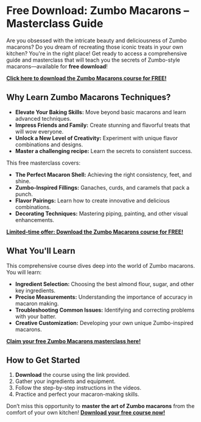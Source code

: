 # Free Download: Zumbo Macarons – Masterclass Guide

Are you obsessed with the intricate beauty and deliciousness of Zumbo macarons? Do you dream of recreating those iconic treats in your own kitchen? You're in the right place! Get ready to access a comprehensive guide and masterclass that will teach you the secrets of Zumbo-style macarons—available for **free download**!

[**Click here to download the Zumbo Macarons course for FREE!**](https://udemywork.com/zumbo-macarons)

## Why Learn Zumbo Macarons Techniques?

*   **Elevate Your Baking Skills:** Move beyond basic macarons and learn advanced techniques.
*   **Impress Friends and Family:** Create stunning and flavorful treats that will wow everyone.
*   **Unlock a New Level of Creativity:** Experiment with unique flavor combinations and designs.
*   **Master a challenging recipe:** Learn the secrets to consistent success.

This free masterclass covers:

*   **The Perfect Macaron Shell:** Achieving the right consistency, feet, and shine.
*   **Zumbo-Inspired Fillings:** Ganaches, curds, and caramels that pack a punch.
*   **Flavor Pairings:** Learn how to create innovative and delicious combinations.
*   **Decorating Techniques:** Mastering piping, painting, and other visual enhancements.

[**Limited-time offer: Download the Zumbo Macarons course for FREE!**](https://udemywork.com/zumbo-macarons)

## What You'll Learn

This comprehensive course dives deep into the world of Zumbo macarons. You will learn:

*   **Ingredient Selection:** Choosing the best almond flour, sugar, and other key ingredients.
*   **Precise Measurements:** Understanding the importance of accuracy in macaron making.
*   **Troubleshooting Common Issues:** Identifying and correcting problems with your batter.
*   **Creative Customization:** Developing your own unique Zumbo-inspired macarons.

[**Claim your free Zumbo Macarons masterclass here!**](https://udemywork.com/zumbo-macarons)

## How to Get Started

1.  **Download** the course using the link provided.
2.  Gather your ingredients and equipment.
3.  Follow the step-by-step instructions in the videos.
4.  Practice and perfect your macaron-making skills.

Don’t miss this opportunity to **master the art of Zumbo macarons** from the comfort of your own kitchen! [**Download your free course now!**](https://udemywork.com/zumbo-macarons)
